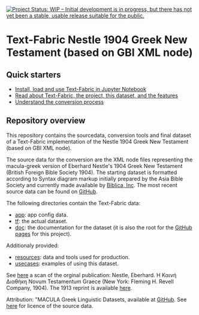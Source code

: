 [![Project Status: WIP – Initial development is in progress, but there has not yet been a stable, usable release suitable for the public.](https://www.repostatus.org/badges/latest/wip.svg)](https://www.repostatus.org/#wip)

# Text-Fabric Nestle 1904 Greek New Testament (based on GBI XML node)

## Quick starters
* [Install, load and use Text-Fabric in Jupyter Notebook](https://nbviewer.org/github/tonyjurg/Nestle1904GBI/blob/main/docs/usecases/load_text_fabric.ipynb)
* [Read about Text-Fabric, the project, this dataset, and the features](https://tonyjurg.github.io/Nestle1904GBI/)
* [Understand the conversion process](https://nbviewer.org/github/tonyjurg/Nestle1904LFT/tree/main/resources/converter/)

## Repository overview

This repository contains the sourcedata, conversion tools and final dataset of a Text-Fabric implementation of the Nestle 1904 Greek New Testament (based on GBI XML node).

The source data for the conversion are the XML node files representing the macula-greek version of Eberhard Nestle's 1904 Greek New Testament (British Foreign Bible Society 1904). The starting dataset is formatted according to Syntax diagram markup initially prepared by the Asia Bible Society and currently made available by <a href="https://www.biblica.com/" target="_blank">Biblica, Inc</a>. The most recent source data can be found on [GitHub](https://github.com/Clear-Bible/macula-greek/tree/main/Nestle1904/nodes). 

The following directories contain the Text-Fabric data:
 * [app](app#readme): app config data.
 * [tf](tf#readme): the actual dataset.
 * [doc](docs/home.md#readme): the documentation for the dataset (it is also the root for the [GitHub pages](https://tonyjurg.github.io/Nestle1904GBI/) for this project).
 
 Additionaly provided:
 * [resources](resources#readme): data and tools used for production.
 * [usecases](docs/usecases#readme): examples of using this dataset.

 
See <a href="https://archive.org/details/the-greek-new-testament-nestle-1904-us-edition/mode/2up" target="_blank">here</a> a scan of the orginal publication: Nestle, Eberhard. Η Καινή Διαθήκη Novum Testamentum Graece (New York: Fleming H. Revell Company, 1904). The 1913 reprint is available <a href="https://archive.org/details/hkainediathekete00lond" target="_blank">here</a>.
 
 Attribution: "MACULA Greek Linguistic Datasets, available at <a href="https://github.com/Clear-Bible/macula-greek/" target="_blank">GitHub</a>.  See [here](resources/sourcedata#readme) for licence of the source data.
